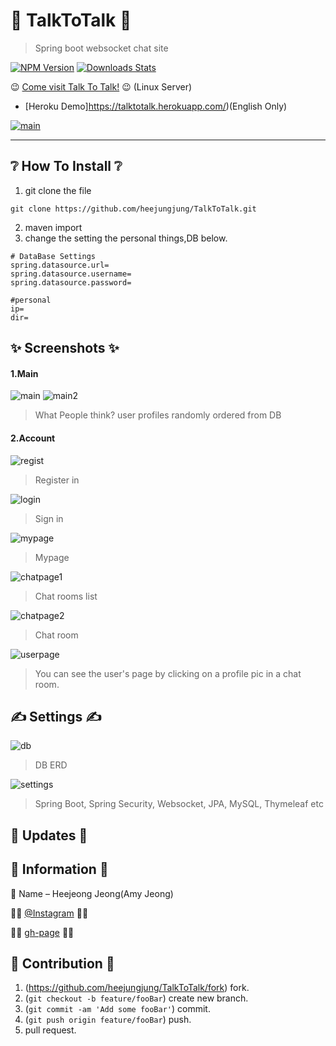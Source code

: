 # 💛 TalkToTalk 💜
> Spring boot websocket chat site

[![NPM Version][npm-image]][npm-url]
[![Downloads Stats][npm-downloads]][npm-url]

😉 [Come visit Talk To Talk!](http://ttt.yi.or.kr/ "TALK_TO_TALK") 😉 (Linux Server)
+ [Heroku Demo]https://talktotalk.herokuapp.com/)(English Only)

[![main](https://user-images.githubusercontent.com/28649385/103612526-fb396300-4f67-11eb-95ed-4308105a7896.JPG)](http://ttt.yi.or.kr/)


---


## ❔ How To Install ❔

1. git clone the file
```git
git clone https://github.com/heejungjung/TalkToTalk.git
```
2. maven import
3. change the setting the personal things,DB below.

```properties
# DataBase Settings
spring.datasource.url=
spring.datasource.username=
spring.datasource.password=

#personal
ip=
dir=
```



## ✨ Screenshots ✨

#### 1.Main
![main](https://user-images.githubusercontent.com/28649385/103612526-fb396300-4f67-11eb-95ed-4308105a7896.JPG)
![main2](https://user-images.githubusercontent.com/28649385/104155394-75675d00-542a-11eb-8671-5b83c7461095.JPG)
> What People think? user profiles randomly ordered from DB

#### 2.Account
![regist](https://user-images.githubusercontent.com/28649385/104155407-7d270180-542a-11eb-9b70-b9e3847f5c26.JPG)
> Register in

![login](https://user-images.githubusercontent.com/28649385/104155405-7b5d3e00-542a-11eb-89ff-4b3f62aed9a3.JPG)
> Sign in

![mypage](https://user-images.githubusercontent.com/28649385/104155412-80ba8880-542a-11eb-8753-fb3007aba252.JPG)
> Mypage

![chatpage1](https://user-images.githubusercontent.com/28649385/104155425-86b06980-542a-11eb-9f21-7f086ad2dd31.JPG)
> Chat rooms list

![chatpage2](https://user-images.githubusercontent.com/28649385/104158365-8adf8580-5430-11eb-878d-12fa5f3b3f3b.JPG)
> Chat room

![userpage](https://user-images.githubusercontent.com/28649385/104158435-b5314300-5430-11eb-995e-a6a6d83872d0.JPG)
> You can see the user's page by clicking on a profile pic in a chat room.


## ✍ Settings ✍

![db](https://user-images.githubusercontent.com/28649385/103612468-d93fe080-4f67-11eb-8190-8343a06167ac.JPG)
> DB ERD

![settings](https://user-images.githubusercontent.com/28649385/104164739-b74ccf00-543b-11eb-8e1c-6cdd50ded04a.JPG)
> Spring Boot, Spring Security, Websocket, JPA, MySQL, Thymeleaf etc



## 📜 Updates 📜



## 🔖 Information 🔖

💁 Name – Heejeong Jeong(Amy Jeong)


🏳‍🌈 [@Instagram](https://www.instagram.com/j.amy_jeong/) 🏳‍🌈

🏳‍🌈 [gh-page](https://heejungjung.github.io/Heejungjung/) 🏳‍🌈



## 🤗 Contribution 🤗

1. (<https://github.com/heejungjung/TalkToTalk/fork>) fork.
2. (`git checkout -b feature/fooBar`) create new branch.
3. (`git commit -am 'Add some fooBar'`) commit.
4. (`git push origin feature/fooBar`) push. 
5. pull request.

<!-- Markdown link & img dfn's -->
[npm-image]: https://img.shields.io/npm/v/datadog-metrics.svg?style=flat-square
[npm-url]: https://npmjs.org/package/datadog-metrics
[npm-downloads]: https://img.shields.io/npm/dm/datadog-metrics.svg?style=flat-square
[travis-image]: https://img.shields.io/travis/dbader/node-datadog-metrics/master.svg?style=flat-square
[travis-url]: https://travis-ci.org/dbader/node-datadog-metrics

